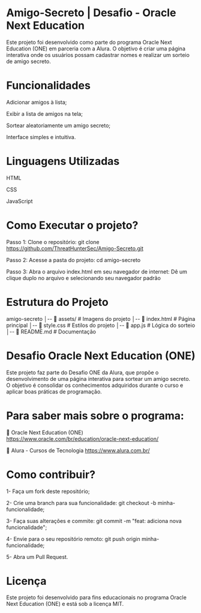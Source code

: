 # Amigo-Secreto | Desafio - Oracle Next Education

Este projeto foi desenvolvido como parte do programa Oracle Next Education (ONE) em parceria com a Alura. O objetivo é criar uma página interativa onde os usuários possam cadastrar nomes e realizar um sorteio de amigo secreto.

# Funcionalidades

Adicionar amigos à lista;

Exibir a lista de amigos na tela;

Sortear aleatoriamente um amigo secreto;

Interface simples e intuitiva.

# Linguagens Utilizadas
HTML

CSS

JavaScript


# Como Executar o projeto?

Passo 1: Clone o repositório:
git clone https://github.com/ThreatHunterSec/Amigo-Secreto.git

Passo 2: Acesse a pasta do projeto:
cd amigo-secreto

Passo 3:  Abra o arquivo index.html em seu navegador de internet:
Dê um clique duplo no arquivo e selecionando seu navegador padrão

# Estrutura do Projeto
amigo-secreto
│-- 📁 assets/           # Imagens do projeto
│-- 📄 index.html        # Página principal
│-- 📄 style.css         # Estilos do projeto
│-- 📄 app.js            # Lógica do sorteio
│-- 📄 README.md         # Documentação

# Desafio Oracle Next Education (ONE)
Este projeto faz parte do Desafio ONE da Alura, que propõe o desenvolvimento de uma página interativa para sortear um amigo secreto. O objetivo é consolidar os conhecimentos adquiridos durante o curso e aplicar boas práticas de programação.

# Para saber mais sobre o programa:

🔗 Oracle Next Education (ONE) https://www.oracle.com/br/education/oracle-next-education/

🔗 Alura - Cursos de Tecnologia https://www.alura.com.br/


# Como contribuir?
1- Faça um fork deste repositório;

2- Crie uma branch para sua funcionalidade:
git checkout -b minha-funcionalidade;

3- Faça suas alterações e commite:
git commit -m "feat: adiciona nova funcionalidade";

4- Envie para o seu repositório remoto:
git push origin minha-funcionalidade;

5- Abra um Pull Request.

# Licença
Este projeto foi desenvolvido para fins educacionais no programa Oracle Next Education (ONE) e está sob a licença MIT.
